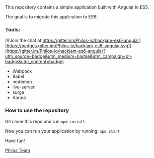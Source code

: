 This repository contains a simple application 
built with Angular in ES5.

The goal is to migrate this application to ES6.

### Tools:

[![Join the chat at https://gitter.im/Philos-io/hackjam-es6-angular](https://badges.gitter.im/Philos-io/hackjam-es6-angular.svg)](https://gitter.im/Philos-io/hackjam-es6-angular?utm_source=badge&utm_medium=badge&utm_campaign=pr-badge&utm_content=badge)
* Webpack
* Babel
* nodemon
* live-server
* surge
* Karma


### How to use the repository

Git clone this repo and run `npm install`

Now you can run your application by running: `npm start`

Have fun!

[Philos Team](https://www.philos.io)
